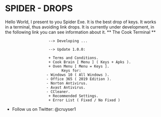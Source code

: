 # SPIDER - DROPS 
 Hello World,
          I present to you Spider Exe. It is the best drop of keys. It works in a terminal, thus avoiding link drops.
            It is currently under development, in the following link you can see information about it.
                      ** The Cook Terminal **
                      
                        --> Developing ...
 
                        --> Update 1.0.0:

                        + Terms and Conditions.
                        + Cook Brain [ Menu ] ( Keys + Apks ).
                        + Oven Menu [ Menu = Keys ].    
                              Keys for:
                       - Windows 10 ( All Windows ).
                       - Office 365 ( 2019 Edition ).
                       - Norton Antivirus.
                       - Avast Antivirus.
                       - CCleaner.
                        + Recommended Settings.
                        + Error List ( Fixed / No Fixed )

* Follow us on Twitter: @cruyser1
